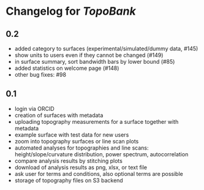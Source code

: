 # Changelog for *TopoBank*

## 0.2

- added category to surfaces (experimental/simulated/dummy data, #145)
- show units to users even if they cannot be changed (#149)
- in surface summary, sort bandwidth bars by lower bound (#85)
- added statistics on welcome page (#148)
- other bug fixes: #98


## 0.1

- login via ORCID
- creation of surfaces with metadata
- uploading topography measurements for a surface together with metadata
- example surface with test data for new users
- zoom into topography surfaces or line scan plots
- automated analyses for topographies and line scans: 
  height/slope/curvature distribution, power spectrum, autocorrelation
- compare analysis results by stitching plots
- download of analysis results as png, xlsx, or text file
- ask user for terms and conditions, also optional terms are possible
- storage of topography files on S3 backend

